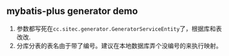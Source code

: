 ## mybatis-plus generator demo

1. 参数都写死在`cc.sitec.generator.GeneratorServiceEntity`了，根据库和表改改.
2. 分库分表的表名由于带了编号。建议在本地数据库弄个没编号的来执行映射。